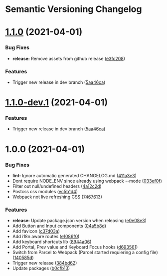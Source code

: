 # Semantic Versioning Changelog

# [1.1.0](https://github.com/andreidmt/tpl-react/compare/v1.0.0...v1.1.0) (2021-04-01)


### Bug Fixes

* **release:** Remove assets from github release ([e3fc208](https://github.com/andreidmt/tpl-react/commit/e3fc2086855829f225f0ce609ca4f92d047500ab))


### Features

* Trigger new release in dev branch ([5aa46ca](https://github.com/andreidmt/tpl-react/commit/5aa46ca7e0a0dd479c29ee0884162aff70c67065))

# [1.1.0-dev.1](https://github.com/andreidmt/tpl-react/compare/v1.0.0...v1.1.0-dev.1) (2021-04-01)


### Features

* Trigger new release in dev branch ([5aa46ca](https://github.com/andreidmt/tpl-react/commit/5aa46ca7e0a0dd479c29ee0884162aff70c67065))

# 1.0.0 (2021-04-01)


### Bug Fixes

* **lint:** Ignore automatic generated CHANGELOG.md ([411a3e3](https://github.com/andreidmt/tpl-react/commit/411a3e39ae1d1fbc3ba1ede80f27450a5d6445a0))
* Dont require NODE_ENV since already using webpack --mode ([033ef0f](https://github.com/andreidmt/tpl-react/commit/033ef0f818e71c0408950217d780aacefe26ccc2))
* Filter out null/undefined headers ([4a12c2d](https://github.com/andreidmt/tpl-react/commit/4a12c2da748fb0727100f3d107e76780b4063a85))
* Postcss css modules ([ec5b1d4](https://github.com/andreidmt/tpl-react/commit/ec5b1d4dd1e98c9d3e1a1ce8e68822446d910a40))
* Webpack not live refreshing CSS ([7467613](https://github.com/andreidmt/tpl-react/commit/74676135b244f33c3d9deac24f43b17af55eea09))


### Features

* **release:** Update package.json version when releasing ([e0e08e3](https://github.com/andreidmt/tpl-react/commit/e0e08e3d901fd8151727902a5479f076b4acdf64))
* Add Button and Input components ([04a5b8d](https://github.com/andreidmt/tpl-react/commit/04a5b8dbfe31f95f57589721944c70fbb1bd9b44))
* Add favicon ([c37d03a](https://github.com/andreidmt/tpl-react/commit/c37d03ae04f6a30c6890a6d10c254d47756d1507))
* Add i18n aware routes ([e1086f0](https://github.com/andreidmt/tpl-react/commit/e1086f0a92fd2ee7bb36f870e0832b998d19b564))
* Add keyboard shortcuts lib ([8944a06](https://github.com/andreidmt/tpl-react/commit/8944a0633b56c9a25d184026d7ca032379640982))
* Add Portal, Prev value and Keyboard Focus hooks ([d693561](https://github.com/andreidmt/tpl-react/commit/d693561ec4f428344aa06f6181aaec68d9f40913))
* Switch from Parcel to Webpack (Parcel started requiering a config file) ([140585d](https://github.com/andreidmt/tpl-react/commit/140585dc25ec32078075de60e230f3373f184999))
* Trigger new release ([384bd62](https://github.com/andreidmt/tpl-react/commit/384bd62008966d87c27f8acc3be42055988cab0d))
* Update packages ([b0cfb13](https://github.com/andreidmt/tpl-react/commit/b0cfb13aa6b2691d16cf6e035755d56321dab9b7))
